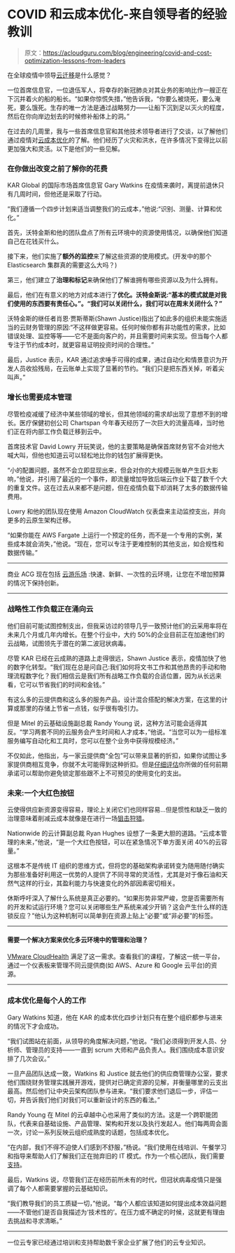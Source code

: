 # COVID 和云成本优化-来自领导者的经验教训

> 原文：<https://acloudguru.com/blog/engineering/covid-and-cost-optimization-lessons-from-leaders>

在全球疫情中领导[云迁移](https://acloudguru.com/blog/business/what-is-cloud-migration)是什么感觉？

一位首席信息官，一位退伍军人，将幸存的新冠肺炎对其业务的影响比作一艘正在下沉并着火的船的船长。“如果你惊慌失措，”他告诉我，“你要么被烧死，要么淹死，要么饿死。生存的唯一方法是通过战略努力——让船下沉到足以灭火的程度，然后在你向岸边划去的时候修补船体上的洞。”

在过去的几周里，我与一些首席信息官和其他技术领导者进行了交谈，以了解他们通过疫情对[云成本优化](https://info.acloud.guru/resources/continuous-cloud-cost-optimization)的了解。他们经历了火灾和洪水，在许多情况下变得比以前更加强大和灵活。以下是他们的一些见解。

### 在你做出改变之前了解你的花费

KAR Global 的国际市场首席信息官 Gary Watkins 在疫情来袭时，离提前退休只有几周时间，但他还是采取了行动。

“我们遵循一个四步计划来适当调整我们的云成本，”他说:“识别、测量、计算和优化。”

首先，沃特金斯和他的团队盘点了所有云环境中的资源使用情况，以确保他们知道自己在花钱买什么。

接下来，他们实施了**额外的监控**来了解这些资源的使用模式。(开发中的那个 Elasticsearch 集群真的需要这么大吗？)

第三，他们建立了**治理和标记**来确保他们了解谁拥有哪些资源以及为什么拥有。

最后，他们在有意义的地方对成本进行了**优化。沃特金斯说:“基本的模式就是对我们使用的东西要有责任心。”。“我们可以关闭什么，我们可以在周末关闭什么？”**

沃特金斯的继任者肖恩·贾斯蒂斯(Shawn Justice)指出了如此多的组织未能实施适当的云财务管理的原因:“不这样做更容易。任何时候你都有非功能性的需求，比如错误处理、监控等等——它不是面向客户的，并且需要时间来实现。但当每个人都专注于节约成本时，就更容易证明投资时间的合理性。”

最后，Justice 表示，KAR 通过追求唾手可得的成果，通过自动化和情景意识为开发人员收拾残局，在云账单上实现了显著的节约。“我们只是把东西关掉，听着尖叫声。”

### 增长也需要成本管理

尽管检疫减缓了经济中某些领域的增长，但其他领域的需求却出现了意想不到的增长。医疗保健初创公司 Chartspan 今年春天经历了一次巨大的流量高峰，当时他们正在将内部工作负载迁移到云中。

首席技术官 David Lowry 开玩笑说，他的主要策略是确保首席财务官不会对他大喊大叫，但他也知道云可以轻松地比你的钱包扩展得更快。

“小的配置问题，虽然不会立即显现出来，但会对你的大规模云账单产生巨大影响，”他说，并引用了最近的一个事件，即流量增加导致后端云作业下载了数千个大的重复文件。这在过去从来都不是问题，但在疫情负载下却消耗了太多的数据传输费用。

Lowry 和他的团队现在使用 Amazon CloudWatch 仪表盘来主动监控支出，并向更多的云原生架构迁移。

“如果你能在 AWS Fargate 上运行一个预定的任务，而不是一个专用的实例，某些成本就会消失，”他说。“现在，您可以专注于更难控制的其他支出，如合规性和数据传输。”

* * *

商业 ACG 现在包括 [云游乐场](https://acloud.guru/cloud-playground) :快速、新鲜、一次性的云环境，让您在不增加预算的情况下保持创新。

* * *

### 战略性工作负载正在涌向云

他们目前可能试图控制支出，但我采访过的领导几乎一致预计他们的云采用率将在未来几个月或几年内增长。在整个行业中，大约 50%的企业目前正在加速他们的云战略，试图领先于潜在的第二波冠状病毒。

尽管 KAR 已经在云成熟的道路上走得很远，Shawn Justice 表示，疫情加快了他的数字化转型。“我们现在总是问自己:我们如何将文书工作和其他昂贵的手动和物理流程数字化？我们相信云是我们所有战略工作负载的合适位置，因为从长远来看，它可以节省我们的时间和金钱。”

有这么多的云提供商和这么多的服务产品，设计混合搭配的解决方案，在这里的计算或那里的存储上节省一点钱，似乎很有吸引力。

但是 Mitel 的云基础设施副总裁 Randy Young 说，这种方法可能会适得其反。“学习两套不同的云服务会产生时间和人才成本，”他说。“当您可以为一组标准服务编写自动化和工具时，您可以在整个业务中获得规模经济。”

不仅如此，他指出，与一家云提供商“全包”可以带来显著的折扣，如果你试图让多家提供商相互竞争，你就不太可能得到这种折扣。但是[仔细评估](https://www.infoworld.com/article/3543842/cloud-cost-optimization-during-and-after-covid-19.html)你所做的任何前期承诺可以帮助你避免锁定那些跟不上不可预见的使用变化的支出。

### 未来:一个大红色按钮

云使得供应新资源变得容易，理论上关闭它们也同样容易…但是惯性和缺乏一致的治理意味着削减云成本就像是在进行一场[狙击狩猎](https://en.wikipedia.org/wiki/Snipe_hunt)。

Nationwide 的云计算副总裁 Ryan Hughes 设想了一条更大胆的道路。“云成本管理的未来，”他说，“是一个大红色按钮，可以在紧急情况下单方面关闭 40%的云容量。”

这根本不是传统 IT 组织的思维方式，但将您的基础架构承诺转变为随用随付确实为那些准备好利用这一优势的人提供了不同寻常的灵活性，尤其是对于像石油和天然气这样的行业，其盈利能力与快速变化的外部因素密切相关。

休斯呼吁深入了解什么系统是真正必要的。“如果形势非常严峻，您是否需要所有的开发和试运行环境？您可以关闭哪些生产系统来减少开销？这会产生什么样的连锁反应？”他认为这种机制可以简单到在资源上贴上“必要”或“非必要”的标签。

* * *

#### 需要一个解决方案来优化多云环境中的管理和治理？

[VMware CloudHealth](https://acloudguru.com/course/introduction-to-vmware-cloudhealth) 满足了这一需求。查看我们的课程，了解这一统一平台，通过一个仪表板来管理不同云提供商(如 AWS、Azure 和 Google 云平台)的资源。

* * *

### 成本优化是每个人的工作

Gary Watkins 知道，他在 KAR 的成本优化四步计划只有在整个组织都参与进来的情况下才会成功。

“我们试图站在前面，从领导的角度解决问题，”他说。“我们必须得到开发人员、分析师、管理员的支持——一直到 scrum 大师和产品负责人。我们围绕成本意识安排了几次会议。”

一旦产品团队达成一致，Watkins 和 Justice 就去他们的供应商管理办公室，要求他们围绕财务管理实践展开游戏，提供对已确定资源的见解，并衡量哪里的云支出最高。然后他们让中央云架构团队参与进来。“我们要求他们退后一步，评估一切，并告诉我们他们对我们可以重新设计的东西的看法。”

Randy Young 在 Mitel 的云卓越中心也采用了类似的方法。这是一个跨职能团队，代表来自基础设施、产品管理、架构和开发以及执行发起人。他们每两周会面一次，讨论一系列反映云组织成熟度的话题，包括成本优化。

“在内部，我们不得不迫使人们感到不舒服，”杨说。“我们使用在线培训、午餐学习和指导来帮助人们了解我们正在抛弃旧的 IT 模式。作为一个核心团队，我们需要[支持](https://info.acloud.guru/resources/why-central-cloud-teams-fail-and-how-to-save-yours)。

最后，Watkins 说，尽管我们正在经历前所未有的时代，但冠状病毒疫情只是强调了每个人都需要掌握的云基础知识。

“我们教导我们的员工质疑一切，”他说。“每个人都应该知道如何提出成本效益问题——不管他们是否自我描述为‘技术性的’。在压力或不确定的时候，这就更有理由去挑战和寻求清晰。”

* * *

一位云专家已经通过培训和支持帮助数千家企业扩展了他们的云专业知识。